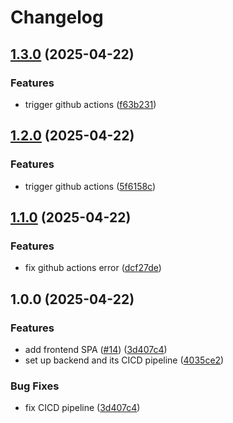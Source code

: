 # Changelog

## [1.3.0](https://github.com/GitHaHaHub/PartTimerLink/compare/v1.2.0...v1.3.0) (2025-04-22)


### Features

* trigger github actions ([f63b231](https://github.com/GitHaHaHub/PartTimerLink/commit/f63b231d32e57b9f30475dabb813475da34d4e23))

## [1.2.0](https://github.com/GitHaHaHub/PartTimerLink/compare/v1.1.0...v1.2.0) (2025-04-22)


### Features

* trigger github actions ([5f6158c](https://github.com/GitHaHaHub/PartTimerLink/commit/5f6158ca2985d01aff10dfa9b1a4c11494467017))

## [1.1.0](https://github.com/GitHaHaHub/PartTimerLink/compare/v1.0.0...v1.1.0) (2025-04-22)


### Features

* fix github actions error ([dcf27de](https://github.com/GitHaHaHub/PartTimerLink/commit/dcf27de379b52dff5add136fdc28d1ad30757429))

## 1.0.0 (2025-04-22)


### Features

* add frontend SPA ([#14](https://github.com/GitHaHaHub/PartTimerLink/issues/14)) ([3d407c4](https://github.com/GitHaHaHub/PartTimerLink/commit/3d407c4f70f863deae66b0c1a274fcac94eb8430))
* set up backend and its CICD pipeline ([4035ce2](https://github.com/GitHaHaHub/PartTimerLink/commit/4035ce27d7016d8929399fd0c14a1c80d63e7dfc))


### Bug Fixes

* fix CICD pipeline ([3d407c4](https://github.com/GitHaHaHub/PartTimerLink/commit/3d407c4f70f863deae66b0c1a274fcac94eb8430))
